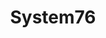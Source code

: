 ---
description: Receive the Tinkerer’s Toolkit which includes an iFixit Minnow with your
  computer purchase until the supply of Tinkerer’s Toolkits runs out!
link: https://system76.com/specials
shortname: system76.com-cr
title: System76
---